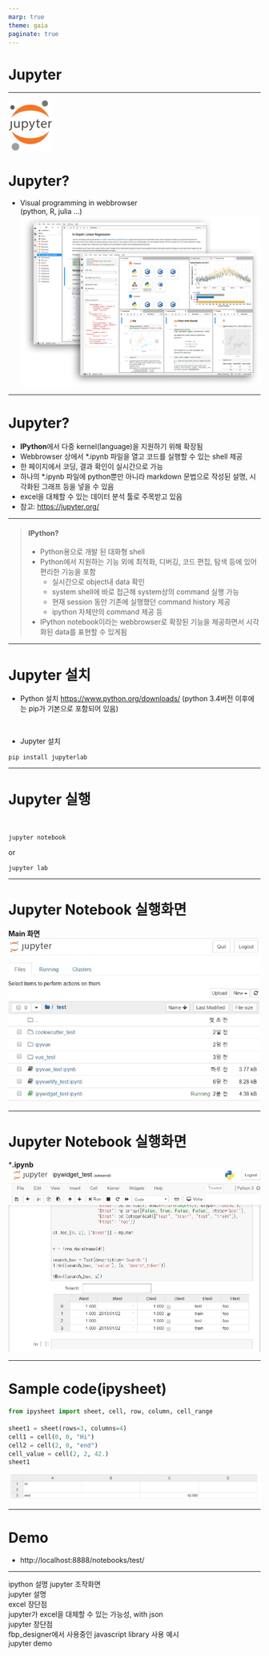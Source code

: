 ```yaml
---
marp: true
theme: gaia
paginate: true
---
```


# **Jupyter**

---

![bg right:40% 70%](./main-logo.svg)

# Jupyter?

- Visual programming in webbrowser  
(python, R, julia ...)  
![width:600px](./labpreview.png)

---

# Jupyter?

- **IPython**에서 다중 kernel(language)을 지원하기 위해 확장됨
- Webbrowser 상에서 *.ipynb 파일을 열고 코드를 실행할 수 있는 shell 제공
- 한 페이지에서 코딩, 결과 확인이 실시간으로 가능
- 하나의 *.ipynb 파일에 python뿐만 아니라 markdown 문법으로 작성된 설명, 시각화된 그래프 등을 넣을 수 있음
- excel을 대체할 수 있는 데이터 분석 툴로 주목받고 있음
- 참고: https://jupyter.org/

---

> #### IPython?
> - Python용으로 개발 된 대화형 shell
> - Python에서 지원하는 기능 외에 최적화, 디버깅, 코드 편집, 탐색 등에 있어 편리한 기능을 포함
>   - 실시간으로 object내 data 확인
>   - system shell에 바로 접근해 system상의 command 실행 가능
>   - 현재 session 동안 기존에 실행했던 command history 제공
>   - ipython 자체만의 command 제공 등
> - IPython notebook이라는 webbrowser로 확장된 기능을 제공하면서 시각화된 data를 표현할 수 있게됨

---

# Jupyter 설치

- Python 설치
https://www.python.org/downloads/
(python 3.4버전 이후에는 pip가 기본으로 포함되어 있음)
<br>

- Jupyter 설치
```
pip install jupyterlab
```

---

# Jupyter 실행

<br>

```
jupyter notebook
```
or
```
jupyter lab
```

---

# Jupyter Notebook 실행화면

**Main 화면**  
![width:700px](./jupyter_main.jpg)

---

# Jupyter Notebook 실행화면

***.ipynb**
![width:700px](./jupyter_ipywidget.jpg)

---

# Sample code(ipysheet)

```python
from ipysheet import sheet, cell, row, column, cell_range

sheet1 = sheet(rows=3, columns=4)
cell1 = cell(0, 0, "Hi")
cell2 = cell(2, 0, "end")
cell_value = cell(2, 2, 42.)
sheet1
```
![width:1100px](./sample.jpg)

---
# Demo
- http://localhost:8888/notebooks/test/

---

ipython 설명
jupyter 조작화면  
jupyter 설명  
excel 장단점  
jupyter가 excel을 대체할 수 있는 가능성, with json  
jupyter 장단점  
fbp_designer에서 사용중인 javascript library 사용 예시  
jupyter demo  